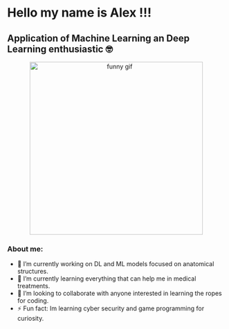 <!--
**RookieCoder-RB/RookieCoder-RB** is a ✨ _special_ ✨ repository because its `README.md` (this file) appears on your GitHub profile.

Here are some ideas to get you started:
- 🤔 I’m looking for help with learnin
- 💬 Ask me about ...
- 📫 How to reach me: ...

funny GIF (dont knoe what im doing)
![alt text](https://media0.giphy.com/media/v1.Y2lkPTc5MGI3NjExa2piOXhqbHhjdmo5dmxuOWc0dnpkYzlkcXV4OXFndW9sa3huaGc2dyZlcD12MV9pbnRlcm5hbF9naWZfYnlfaWQmY3Q9Zw/Dh5q0sShxgp13DwrvG/giphy.gif)
-->

# Hello my name is Alex !!!

## Application of Machine Learning an Deep Learning enthusiastic 🤓

<p align="center">
  <img src="https://media2.giphy.com/media/v1.Y2lkPTc5MGI3NjExZm14ZWZzNjZhMTF1MGE2cTlvYmN0NDU5NmEwa2d2MGN4M3IzenpxNiZlcD12MV9pbnRlcm5hbF9naWZfYnlfaWQmY3Q9Zw/f3iwJFOVOwuy7K6FFw/giphy.gif" width="400" alt="funny gif"/>
</p>

### About me:
- 🔭 I’m currently working on DL and ML models focused on anatomical structures.
- 🌱 I’m currently learning everything that can help me in medical treatments.
- 👯 I’m looking to collaborate with anyone interested in learning the ropes for coding.
- ⚡ Fun fact: Im learning cyber security and game programming for curiosity.

